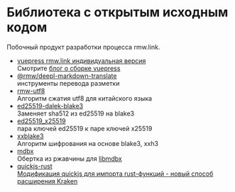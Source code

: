 # Библиотека с открытым исходным кодом

Побочный продукт разработки процесса rmw.link.

* [vuepress rmw.link индивидуальная версия](https://github.com/rmw-link/blog-vuepress2)  
  Смотрите [блог о сборке vuepress](/log/2020-11-29-vuepress.html)
* [@rmw/deepl-markdown-translate](https://www.npmjs.com/package/@rmw/deepl-markdown-translate)  
  инструменты перевода разметки
* [rmw-utf8](https://docs.rs/crate/rmw-utf8)  
  Алгоритм сжатия utf8 для китайского языка
* [ed25519-dalek-blake3](https://github.com/rmw-lib/ed25519_x25519)  
  Заменяет sha512 из ed25519 на blake3
* [ed25519_x25519](https://github.com/rmw-lib/ed25519_x25519)  
  пара ключей ed25519 к паре ключей x25519
* [xxblake3](https://docs.rs/crate/xxblake3)  
  Алгоритм шифрования на основе blake3, xxh3
* [mdbx](https://docs.rs/crate/mdbx)  
  Обертка из ржавчины для [libmdbx](https://github.com/erthink/libmdbx)
* [quickjs-rust](https://github.com/rmw-lib/quickjs-rust)  
  [Модификация quickjs для импорта rust-функций - новый способ расширения Kraken](/log/2022-04-29-quickjs-rust.html)